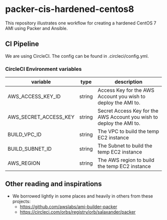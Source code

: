 # packer-cis-hardened-centos8
This repository illustrates one workflow for creating a hardened CentOS 7 AMI using Packer and Ansible.


## CI Pipeline

We are using CircleCI.  The config can be found in .circleci/config.yml.

### CircleCI Environment variables

| variable  | type  | description |
| --- | --- | --- |
| AWS_ACCESS_KEY_ID | string | Access Key for the AWS Account you wish to deploy the AMI to. |
| AWS_SECRET_ACCESS_KEY | string  | Secret Access Key for the AWS Account you wish to deploy the AMI to.|
| BUILD_VPC_ID | string | The VPC to build the temp EC2 instance |
| BUILD_SUBNET_ID | string | The Subnet to build the temp EC2 instance  |
| AWS_REGION | string | The AWS region to build the temp EC2 instance  |

## Other reading and inspirations

* We borrowed lightly in some places and heavily in others from these projects:
  * https://github.com/awslabs/ami-builder-packer
  * https://circleci.com/orbs/registry/orb/salaxander/packer
